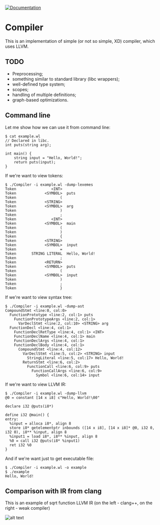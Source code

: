 [![Documentation](https://img.shields.io/badge/docs-doxygen-blue.svg)](https://epoll-reactor.github.io/weak_compiler/index.html)

# Compiler

This is an implementation of simple (or not so simple, XD) compiler,
which uses LLVM.

## TODO
* Preprocessing;
* something similar to standard library (libc wrappers);
* well-defined type system;
* scopes;
* handling of multiple definitions;
* graph-based optimizations.

## Command line
Let me show how we can use it from command line:
```
$ cat example.wl
// Declared in libc.
int puts(string arg);

int main() {
	string input = "Hello, World!";
	return puts(input);
}
```
If we're want to view tokens:
```
$ ./Compiler -i example.wl -dump-lexemes
Token                <INT>  
Token             <SYMBOL>  puts
Token                    (  
Token             <STRING>  
Token             <SYMBOL>  arg
Token                    )  
Token                    ;  
Token                <INT>  
Token             <SYMBOL>  main
Token                    (  
Token                    )  
Token                    {  
Token             <STRING>  
Token             <SYMBOL>  input
Token                    =  
Token       STRING LITERAL  Hello, World!
Token                    ;  
Token             <RETURN>  
Token             <SYMBOL>  puts
Token                    (  
Token             <SYMBOL>  input
Token                    )  
Token                    ;  
Token                    }
```
If we're want to view syntax tree:
```
$ ./Compiler -i example.wl -dump-ast
CompoundStmt <line:0, col:0>
  FunctionPrototype <line:2, col:1> puts
    FunctionPrototypeArgs <line:2, col:1>
      VarDeclStmt <line:2, col:10> <STRING> arg
  FunctionDecl <line:4, col:1>
    FunctionDeclRetType <line:4, col:1> <INT>
    FunctionDeclName <line:4, col:1> main
    FunctionDeclArgs <line:4, col:1>
    FunctionDeclBody <line:4, col:1>
      CompoundStmt <line:4, col:12>
        VarDeclStmt <line:5, col:2> <STRING> input
          StringLiteral <line:5, col:17> Hello, World!
        ReturnStmt <line:6, col:2>
          FunctionCall <line:6, col:9> puts
            FunctionCallArgs <line:6, col:9>
              Symbol <line:6, col:14> input
```
If we're want to view LLVM IR:
```
$ ./Compiler -i example.wl -dump-llvm
@0 = constant [14 x i8] c"Hello, World!\00"

declare i32 @puts(i8*)

define i32 @main() {
entry:
  %input = alloca i8*, align 8
  store i8* getelementptr inbounds ([14 x i8], [14 x i8]* @0, i32 0, i32 0), i8** %input, align 8
  %input1 = load i8*, i8** %input, align 8
  %0 = call i32 @puts(i8* %input1)
  ret i32 %0
}
```
And if we're want just to get executable file:
```
$ ./Compiler -i example.wl -o example
$ ./example
Hello, World!
```

## Comparison with IR from clang
This is an example of sqrt function LLVM IR (on the left - clang++, on the right - weak compiler)

![alt text](https://github.com/epoll-reactor/weak_compiler/blob/introduce-llvm/images/sqrt-clang-comparison.png?raw=true)
